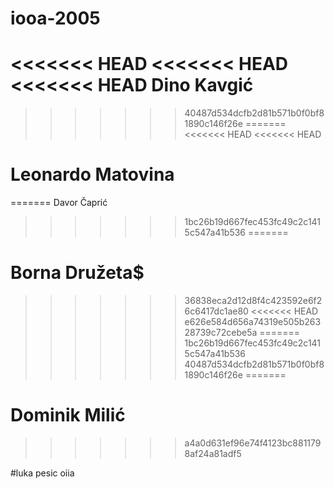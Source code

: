# iooa-2005
<<<<<<< HEAD
<<<<<<< HEAD
<<<<<<< HEAD
Dino Kavgić
=======

>>>>>>> 40487d534dcfb2d81b571b0f0bf81890c146f26e
=======
<<<<<<< HEAD
<<<<<<< HEAD
# Leonardo Matovina
=======
Davor Čaprić
>>>>>>> 1bc26b19d667fec453fc49c2c1415c547a41b536
=======
# Borna Družeta$
>>>>>>> 36838eca2d12d8f4c423592e6f26c6417dc1ae80
<<<<<<< HEAD
>>>>>>> e626e584d656a74319e505b26328739c72cebe5a
=======
>>>>>>> 1bc26b19d667fec453fc49c2c1415c547a41b536
>>>>>>> 40487d534dcfb2d81b571b0f0bf81890c146f26e
=======
# Dominik Milić
>>>>>>> a4a0d631ef96e74f4123bc8811798af24a81adf5
















#luka pesic oiia